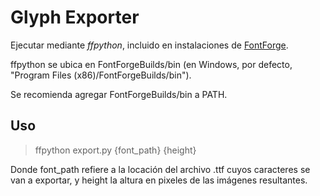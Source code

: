 # Glyph Exporter
Ejecutar mediante *ffpython*, incluido en instalaciones de [FontForge](https://fontforge.org/en-US/).

ffpython se ubica en FontForgeBuilds/bin (en Windows, por defecto, "Program Files (x86)/FontForgeBuilds/bin").

Se recomienda agregar FontForgeBuilds/bin a PATH.

## Uso
> ffpython export.py {font_path} {height}

Donde font_path refiere a la locación del archivo .ttf cuyos caracteres se van a exportar, y height la altura en pixeles de las imágenes resultantes.
